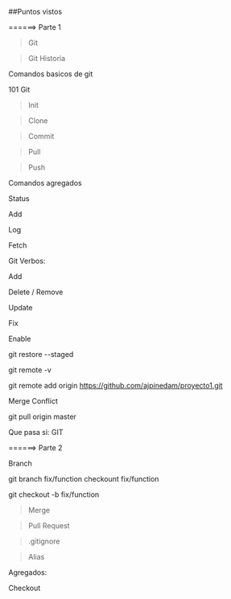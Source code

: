 ##Puntos vistos


======> Parte 1

> Git

> Git Historia 

Comandos basicos de git

101 Git

> Init

> Clone

> Commit

> Pull

> Push


Comandos agregados

Status

Add

Log

Fetch



Git Verbos:

Add

Delete / Remove

Update

Fix

Enable



git restore --staged

git remote -v

git remote add origin https://github.com/ajpinedam/proyecto1.git


Merge Conflict



git pull origin master


Que pasa si: GIT


======> Parte 2

Branch

git branch fix/function
checkount fix/function

git checkout -b fix/function

> Merge

> Pull Request

> .gitignore

> Alias

Agregados:

Checkout